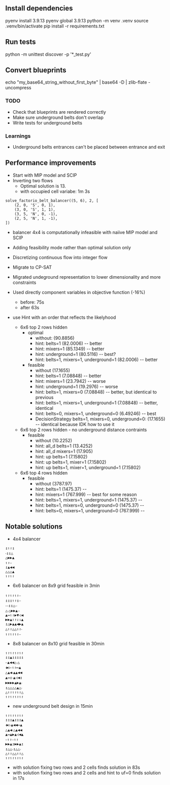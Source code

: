 ## Install dependencies
pyenv install 3.9.13
pyenv global 3.9.13
python -m venv .venv
source .venv/bin/activate
pip install -r requirements.txt

## Run tests
python -m unittest discover -p '*_test.py'

## Convert blueprints
echo "my_base64_string_without_first_byte" | base64 -D | zlib-flate -uncompress

### TODO
- Check that blueprints are rendered correctly
- Make sure underground belts don't overlap
- Write tests for underground belts

### Learnings
- Underground belts entrances can't be placed between entrance and exit


## Performance improvements
- Start with MIP model and SCIP
- Inverting two flows
    - Optimal solution is 13.
    - with occupied cell variabe: 1m 3s
```
solve_factorio_belt_balancer((5, 6), 2, [
    (2, 0, 'S', 0, 1),
    (3, 0, 'S', 1, 1),
    (3, 5, 'N', 0, -1),
    (2, 5, 'N', 1, -1),
])
```
- balancer 4x4 is computationally infeasible with naiive MIP model and SCIP

- Adding feasibility mode rather than optimal solution only
- Discretizing continuous flow into integer flow
- Migrate to CP-SAT
- Migrated undeground representation to lower dimensionality and more constraints
- Used directly component variables in objective function (-16%)
    - before: 75s
    - after 63s
- use Hint with an order that reflects the likelyhood
    - 6x6 top 2 rows hidden
        - optimal
            - without: (90.8856)
            - hint: belts=1 (82.0006) -- better
            - hint: mixers=1 (85.1349) -- better
            - hint: underground=1 (80.5116) -- best?
            - hint: belts=1, mixers=1, underground=1 (82.0006) -- better
        - feasible
            - without (17.1655)
            - hint: belts=1 (7.08848) -- better
            - hint: mixers=1 (23.7942) -- worse
            - hint: underground=1 (19.2976) -- worse
            - hint: belts=1, mixers=0 (7.08848) -- better, but identical to previous
            - hint: belts=1, mixers=1, underground=1 (7.08848) -- better, identical
            - hint: belts=0, mixers=1, underground=0 (6.49246) -- best
            - DecisionStrategy belts=1, mixers=0, underground=0: (17.1655) -- identical because IDK how to use it
    - 6x6 top 2 rows hidden - no underground distance contraints
        - feasible
            - without (10.2252)
            - hint: all_d belts=1 (13.4252)
            - hint: all_d mixers=1 (17.905)
            - hint: up belts=1 (7.15802)
            - hint: up belts=1, mixer=1 (7.15802)
            - hint: up belts=1, mixer=1, underground=1 (7.15802)
    - 6x6 top 4 rows hidden
        - feasible
            - without (3787.97)
            - hint: belts=1 (1475.37) -- 
            - hint: mixers=1 (767.999) -- best for some reason
            - hint: belts=1, mixers=1, underground=1 (1475.37) -- 
            - hint: belts=1, mixers=0, underground=0 (1475.37) -- 
            - hint: belts=0, mixers=1, underground=0 (767.999) -- 



## Notable solutions
- 4x4 balancer
```
↥↿↾↥
‧↥↥△
△▶▶▲
↿↾‧‧
↥▲◀◀
△△△▲
↿↾↿↾
```

- 6x6 balancer on 8x9 grid feasible in 3min
```
↿↾↿↾↿↾‧‧
↥↥↥↿↾↥‧‧
‧‧‧↥↥△‧‧
△‧△▶▶▲‧‧
▲↤↿↾▶▼◁◀
▶▶▲↿↾⇃⇂▲
↥△▶▲▲◀▶▲
△↿↾△△↿↾‧
↿↾↿↾↿↾‧‧
```

- 8x8 balancer on 8x10 grid feasible in 30min
```
↿↾↿↾↿↾↿↾
↥↥▲↥↥↥↥↥
‧‧▲◀◀△‧△
‧▶▷‧↿↾↦▲
△▲◀‧▲▲◀◀
▲↤↥‧▲◁◀↥
▶▶▶▶▲▶▲‧
↥△△△△▲△‧
△↿↾↿↾↿↾△
↿↾↿↾↿↾↿↾
```

- new underground belt design in 15min
```
↿↾↿↾↿↾↿↾
↥↥↥▲↥↥↥▲
‧▶▷▲◀◀↦▲
△▲◀‧△▲◀◀
▲↤▲▶▲◁◀▲
‧‧↿↾‧‧↿↾
▶▶▲↥▶▶▲↥
↥△△‧↥△△‧
△↿↾△△↿↾△
↿↾↿↾↿↾↿↾
```

- with solution fixing two rows and 2 cells finds solution in 83s
- with solution fixing two rows and 2 cells and hint to uf=0 finds solution in 17s